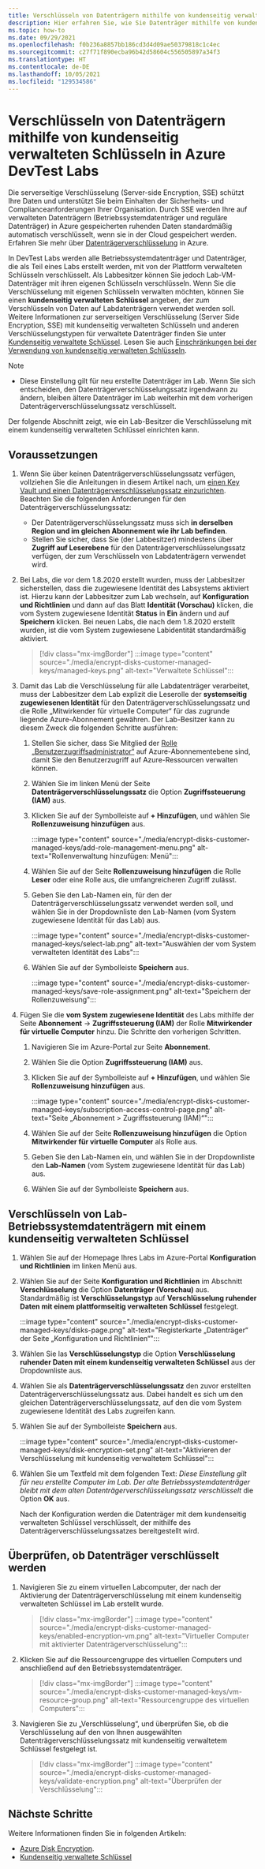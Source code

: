 ```yaml
---
title: Verschlüsseln von Datenträgern mithilfe von kundenseitig verwalteten Schlüsseln
description: Hier erfahren Sie, wie Sie Datenträger mithilfe von kundenseitig verwalteten Schlüsseln in Azure DevTest Labs verschlüsseln.
ms.topic: how-to
ms.date: 09/29/2021
ms.openlocfilehash: f0b236a8857bb186cd3d4d09ae50379818c1c4ec
ms.sourcegitcommit: c27f71f890ecba96b42d58604c556505897a34f3
ms.translationtype: HT
ms.contentlocale: de-DE
ms.lasthandoff: 10/05/2021
ms.locfileid: "129534586"
---
```

# <a name="encrypt-disks-using-customer-managed-keys-in-azure-devtest-labs"></a>Verschlüsseln von Datenträgern mithilfe von kundenseitig verwalteten Schlüsseln in Azure DevTest Labs
Die serverseitige Verschlüsselung (Server-side Encryption, SSE) schützt Ihre Daten und unterstützt Sie beim Einhalten der Sicherheits- und Complianceanforderungen Ihrer Organisation. Durch SSE werden Ihre auf verwalteten Datenträgern (Betriebssystemdatenträger und reguläre Datenträger) in Azure gespeicherten ruhenden Daten standardmäßig automatisch verschlüsselt, wenn sie in der Cloud gespeichert werden. Erfahren Sie mehr über [Datenträgerverschlüsselung](../virtual-machines/disk-encryption.md) in Azure. 

In DevTest Labs werden alle Betriebssystemdatenträger und Datenträger, die als Teil eines Labs erstellt werden, mit von der Plattform verwalteten Schlüsseln verschlüsselt. Als Labbesitzer können Sie jedoch Lab-VM-Datenträger mit ihren eigenen Schlüsseln verschlüsseln. Wenn Sie die Verschlüsselung mit eigenen Schlüsseln verwalten möchten, können Sie einen **kundenseitig verwalteten Schlüssel** angeben, der zum Verschlüsseln von Daten auf Labdatenträgern verwendet werden soll. Weitere Informationen zur serverseitigen Verschlüsselung (Server Side Encryption, SSE) mit kundenseitig verwalteten Schlüsseln und anderen Verschlüsselungstypen für verwaltete Datenträger finden Sie unter [Kundenseitig verwaltete Schlüssel](../virtual-machines/disk-encryption.md#customer-managed-keys). Lesen Sie auch [Einschränkungen bei der Verwendung von kundenseitig verwalteten Schlüsseln](../virtual-machines/disks-enable-customer-managed-keys-portal.md#restrictions).

> [!NOTE]
> - Diese Einstellung gilt für neu erstellte Datenträger im Lab. Wenn Sie sich entscheiden, den Datenträgerverschlüsselungssatz irgendwann zu ändern, bleiben ältere Datenträger im Lab weiterhin mit dem vorherigen Datenträgerverschlüsselungssatz verschlüsselt. 

Der folgende Abschnitt zeigt, wie ein Lab-Besitzer die Verschlüsselung mit einem kundenseitig verwalteten Schlüssel einrichten kann.

## <a name="pre-requisites"></a>Voraussetzungen

1. Wenn Sie über keinen Datenträgerverschlüsselungssatz verfügen, vollziehen Sie die Anleitungen in diesem Artikel nach, um [einen Key Vault und einen Datenträgerverschlüsselungssatz einzurichten](../virtual-machines/disks-enable-customer-managed-keys-portal.md). Beachten Sie die folgenden Anforderungen für den Datenträgerverschlüsselungssatz: 

    - Der Datenträgerverschlüsselungssatz muss sich **in derselben Region und im gleichen Abonnement wie ihr Lab befinden**. 
    - Stellen Sie sicher, dass Sie (der Labbesitzer) mindestens über **Zugriff auf Leserebene** für den Datenträgerverschlüsselungssatz verfügen, der zum Verschlüsseln von Labdatenträgern verwendet wird. 
1. Bei Labs, die vor dem 1.8.2020 erstellt wurden, muss der Labbesitzer sicherstellen, dass die zugewiesene Identität des Labsystems aktiviert ist. Hierzu kann der Labbesitzer zum Lab wechseln, auf **Konfiguration und Richtlinien** und dann auf das Blatt **Identität (Vorschau)** klicken, die vom System zugewiesene Identität **Status** in **Ein** ändern und auf **Speichern** klicken. Bei neuen Labs, die nach dem 1.8.2020 erstellt wurden, ist die vom System zugewiesene Labidentität standardmäßig aktiviert. 

    > [!div class="mx-imgBorder"]
    > :::image type="content" source="./media/encrypt-disks-customer-managed-keys/managed-keys.png" alt-text="Verwaltete Schlüssel":::
1. Damit das Lab die Verschlüsselung für alle Labdatenträger verarbeitet, muss der Labbesitzer dem Lab explizit die Leserolle der **systemseitig zugewiesenen Identität** für den Datenträgerverschlüsselungssatz und die Rolle „Mitwirkender für virtuelle Computer“ für das zugrunde liegende Azure-Abonnement gewähren. Der Lab-Besitzer kann zu diesem Zweck die folgenden Schritte ausführen:

   
    1. Stellen Sie sicher, dass Sie Mitglied der [Rolle „Benutzerzugriffsadministrator“](../role-based-access-control/built-in-roles.md#user-access-administrator) auf Azure-Abonnementebene sind, damit Sie den Benutzerzugriff auf Azure-Ressourcen verwalten können. 
    1. Wählen Sie im linken Menü der Seite **Datenträgerverschlüsselungssatz** die Option **Zugriffssteuerung (IAM)** aus. 
    1. Klicken Sie auf der Symbolleiste auf **+ Hinzufügen**, und wählen Sie **Rollenzuweisung hinzufügen** aus.  

        :::image type="content" source="./media/encrypt-disks-customer-managed-keys/add-role-management-menu.png" alt-text="Rollenverwaltung hinzufügen: Menü":::
    1. Wählen Sie auf der Seite **Rollenzuweisung hinzufügen** die Rolle **Leser** oder eine Rolle aus, die umfangreicheren Zugriff zulässt. 
    1. Geben Sie den Lab-Namen ein, für den der Datenträgerverschlüsselungssatz verwendet werden soll, und wählen Sie in der Dropdownliste den Lab-Namen (vom System zugewiesene Identität für das Lab) aus. 
    
        :::image type="content" source="./media/encrypt-disks-customer-managed-keys/select-lab.png" alt-text="Auswählen der vom System verwalteten Identität des Labs":::        
    1. Wählen Sie auf der Symbolleiste **Speichern** aus. 

        :::image type="content" source="./media/encrypt-disks-customer-managed-keys/save-role-assignment.png" alt-text="Speichern der Rollenzuweisung":::
3. Fügen Sie die **vom System zugewiesene Identität** des Labs mithilfe der Seite **Abonnement** -> **Zugriffssteuerung (IAM)** der Rolle **Mitwirkender für virtuelle Computer** hinzu. Die Schritte den vorherigen Schritten. 

    
    1. Navigieren Sie im Azure-Portal zur Seite **Abonnement**. 
    1. Wählen Sie die Option **Zugriffssteuerung (IAM)** aus. 
    1. Klicken Sie auf der Symbolleiste auf **+ Hinzufügen**, und wählen Sie **Rollenzuweisung hinzufügen** aus. 
    
        :::image type="content" source="./media/encrypt-disks-customer-managed-keys/subscription-access-control-page.png" alt-text="Seite „Abonnement > Zugriffssteuerung (IAM)“":::
    1. Wählen Sie auf der Seite **Rollenzuweisung hinzufügen** die Option **Mitwirkender für virtuelle Computer** als Rolle aus.
    1. Geben Sie den Lab-Namen ein, und wählen Sie in der Dropdownliste den **Lab-Namen** (vom System zugewiesene Identität für das Lab) aus. 
    1. Wählen Sie auf der Symbolleiste **Speichern** aus. 

## <a name="encrypt-lab-os-disks-with-a-customer-managed-key"></a>Verschlüsseln von Lab-Betriebssystemdatenträgern mit einem kundenseitig verwalteten Schlüssel 

1. Wählen Sie auf der Homepage Ihres Labs im Azure-Portal **Konfiguration und Richtlinien** im linken Menü aus. 
1. Wählen Sie auf der Seite **Konfiguration und Richtlinien** im Abschnitt **Verschlüsselung** die Option **Datenträger (Vorschau)** aus. Standardmäßig ist **Verschlüsselungstyp** auf **Verschlüsselung ruhender Daten mit einem plattformseitig verwalteten Schlüssel** festgelegt.

    :::image type="content" source="./media/encrypt-disks-customer-managed-keys/disks-page.png" alt-text="Registerkarte „Datenträger“ der Seite „Konfiguration und Richtlinien“":::
1. Wählen Sie las **Verschlüsselungstyp** die Option **Verschlüsselung ruhender Daten mit einem kundenseitig verwalteten Schlüssel** aus der Dropdownliste aus. 
1. Wählen Sie als **Datenträgerverschlüsselungssatz** den zuvor erstellten Datenträgerverschlüsselungssatz aus. Dabei handelt es sich um den gleichen Datenträgerverschlüsselungssatz, auf den die vom System zugewiesene Identität des Labs zugreifen kann.
1. Wählen Sie auf der Symbolleiste **Speichern** aus. 

    :::image type="content" source="./media/encrypt-disks-customer-managed-keys/disk-encryption-set.png" alt-text="Aktivieren der Verschlüsselung mit kundenseitig verwaltetem Schlüssel":::
1. Wählen Sie um Textfeld mit dem folgenden Text: *Diese Einstellung gilt für neu erstellte Computer im Lab. Der alte Betriebssystemdatenträger bleibt mit dem alten Datenträgerverschlüsselungssatz verschlüsselt* die Option **OK** aus. 

    Nach der Konfiguration werden die Datenträger mit dem kundenseitig verwalteten Schlüssel verschlüsselt, der mithilfe des Datenträgerverschlüsselungssatzes bereitgestellt wird. 
   
## <a name="how-to-validate-if-disks-are-being-encrypted"></a>Überprüfen, ob Datenträger verschlüsselt werden

1. Navigieren Sie zu einem virtuellen Labcomputer, der nach der Aktivierung der Datenträgerverschlüsselung mit einem kundenseitig verwalteten Schlüssel im Lab erstellt wurde.

    > [!div class="mx-imgBorder"]
    > :::image type="content" source="./media/encrypt-disks-customer-managed-keys/enabled-encryption-vm.png" alt-text="Virtueller Computer mit aktivierter Datenträgerverschlüsselung":::
1. Klicken Sie auf die Ressourcengruppe des virtuellen Computers und anschließend auf den Betriebssystemdatenträger.

    > [!div class="mx-imgBorder"]
    > :::image type="content" source="./media/encrypt-disks-customer-managed-keys/vm-resource-group.png" alt-text="Ressourcengruppe des virtuellen Computers":::
1. Navigieren Sie zu „Verschlüsselung“, und überprüfen Sie, ob die Verschlüsselung auf den von Ihnen ausgewählten Datenträgerverschlüsselungssatz mit kundenseitig verwaltetem Schlüssel festgelegt ist.

    > [!div class="mx-imgBorder"]
    > :::image type="content" source="./media/encrypt-disks-customer-managed-keys/validate-encryption.png" alt-text="Überprüfen der Verschlüsselung":::
  
## <a name="next-steps"></a>Nächste Schritte

Weitere Informationen finden Sie in folgenden Artikeln: 

- [Azure Disk Encryption](../virtual-machines/disk-encryption.md). 
- [Kundenseitig verwaltete Schlüssel](../virtual-machines/disk-encryption.md#customer-managed-keys)
